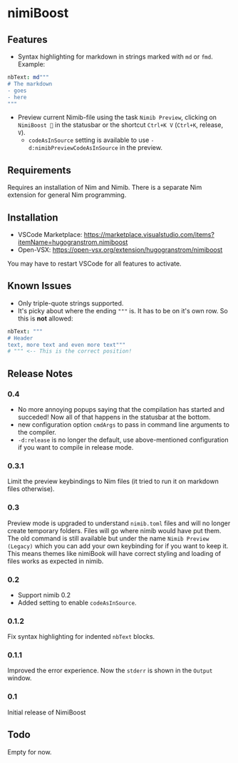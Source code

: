 # nimiBoost
## Features

- Syntax highlighting for markdown in strings marked with `md` or `fmd`. Example:

```nim
nbText: md"""
# The markdown
- goes
- here
"""
```

- Preview current Nimib-file using the task `Nimib Preview`, clicking on `NimiBoost 🚀` in the statusbar or the shortcut `Ctrl+K V` (`Ctrl+K`, release, `V`).
  - `codeAsInSource` setting is available to use `-d:nimibPreviewCodeAsInSource` in the preview.
## Requirements

Requires an installation of Nim and Nimib. There is a separate Nim extension for general Nim programming. 

## Installation
- VSCode Marketplace: https://marketplace.visualstudio.com/items?itemName=hugogranstrom.nimiboost
- Open-VSX: https://open-vsx.org/extension/hugogranstrom/nimiboost 

You may have to restart VSCode for all features to activate. 
## Known Issues

- Only triple-quote strings supported.
- It's picky about where the ending `"""` is. It has to be on it's own row. So this is **not** allowed:
```nim
nbText: """
# Header
text, more text and even more text"""
# """ <-- This is the correct position!
```

## Release Notes
### 0.4
- No more annoying popups saying that the compilation has started and succeded! Now all of that happens in the statusbar at the bottom. 
- new configuration option `cmdArgs` to pass in command line arguments to the compiler.
- `-d:release` is no longer the default, use above-mentioned configuration if you want to compile in release mode.

### 0.3.1
Limit the preview keybindings to Nim files (it tried to run it on markdown files otherwise).

### 0.3
Preview mode is upgraded to understand `nimib.toml` files and will no longer create temporary folders. Files will go where nimib would have put them. The old command is still available but under the name `Nimib Preview (Legacy)` which you can add your own keybinding for if you want to keep it. This means themes like nimiBook will have correct styling and loading of files works as expected in nimib.
### 0.2
- Support nimib 0.2
- Added setting to enable `codeAsInSource`.
### 0.1.2
Fix syntax highlighting for indented `nbText` blocks.

### 0.1.1

Improved the error experience. Now the `stderr` is shown in the `Output` window. 

### 0.1

Initial release of NimiBoost

## Todo
Empty for now.




